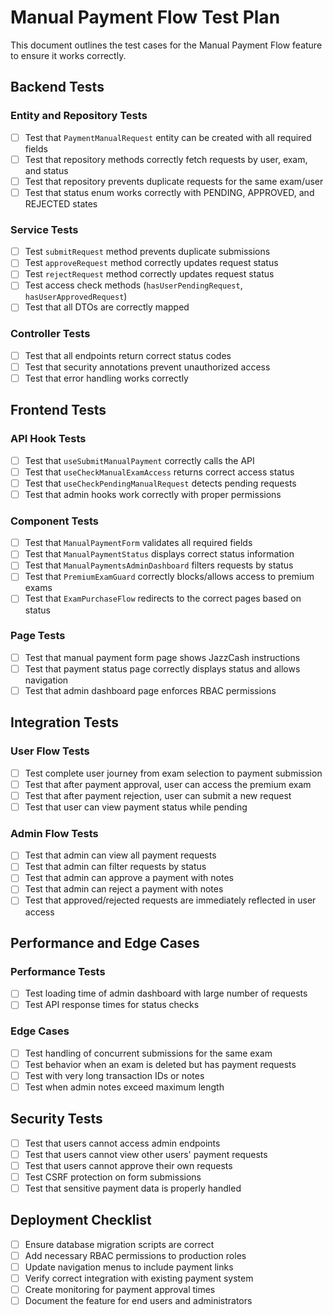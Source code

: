 # Manual Payment Flow Test Plan

This document outlines the test cases for the Manual Payment Flow feature to ensure it works correctly.

## Backend Tests

### Entity and Repository Tests
- [ ] Test that `PaymentManualRequest` entity can be created with all required fields
- [ ] Test that repository methods correctly fetch requests by user, exam, and status
- [ ] Test that repository prevents duplicate requests for the same exam/user
- [ ] Test that status enum works correctly with PENDING, APPROVED, and REJECTED states

### Service Tests
- [ ] Test `submitRequest` method prevents duplicate submissions
- [ ] Test `approveRequest` method correctly updates request status
- [ ] Test `rejectRequest` method correctly updates request status
- [ ] Test access check methods (`hasUserPendingRequest`, `hasUserApprovedRequest`)
- [ ] Test that all DTOs are correctly mapped

### Controller Tests
- [ ] Test that all endpoints return correct status codes
- [ ] Test that security annotations prevent unauthorized access
- [ ] Test that error handling works correctly

## Frontend Tests

### API Hook Tests
- [ ] Test that `useSubmitManualPayment` correctly calls the API
- [ ] Test that `useCheckManualExamAccess` returns correct access status
- [ ] Test that `useCheckPendingManualRequest` detects pending requests
- [ ] Test that admin hooks work correctly with proper permissions

### Component Tests
- [ ] Test that `ManualPaymentForm` validates all required fields
- [ ] Test that `ManualPaymentStatus` displays correct status information
- [ ] Test that `ManualPaymentsAdminDashboard` filters requests by status
- [ ] Test that `PremiumExamGuard` correctly blocks/allows access to premium exams
- [ ] Test that `ExamPurchaseFlow` redirects to the correct pages based on status

### Page Tests
- [ ] Test that manual payment form page shows JazzCash instructions
- [ ] Test that payment status page correctly displays status and allows navigation
- [ ] Test that admin dashboard page enforces RBAC permissions

## Integration Tests

### User Flow Tests
- [ ] Test complete user journey from exam selection to payment submission
- [ ] Test that after payment approval, user can access the premium exam
- [ ] Test that after payment rejection, user can submit a new request
- [ ] Test that user can view payment status while pending

### Admin Flow Tests
- [ ] Test that admin can view all payment requests
- [ ] Test that admin can filter requests by status
- [ ] Test that admin can approve a payment with notes
- [ ] Test that admin can reject a payment with notes
- [ ] Test that approved/rejected requests are immediately reflected in user access

## Performance and Edge Cases

### Performance Tests
- [ ] Test loading time of admin dashboard with large number of requests
- [ ] Test API response times for status checks

### Edge Cases
- [ ] Test handling of concurrent submissions for the same exam
- [ ] Test behavior when an exam is deleted but has payment requests
- [ ] Test with very long transaction IDs or notes
- [ ] Test when admin notes exceed maximum length

## Security Tests

- [ ] Test that users cannot access admin endpoints
- [ ] Test that users cannot view other users' payment requests
- [ ] Test that users cannot approve their own requests
- [ ] Test CSRF protection on form submissions
- [ ] Test that sensitive payment data is properly handled

## Deployment Checklist

- [ ] Ensure database migration scripts are correct
- [ ] Add necessary RBAC permissions to production roles
- [ ] Update navigation menus to include payment links
- [ ] Verify correct integration with existing payment system
- [ ] Create monitoring for payment approval times
- [ ] Document the feature for end users and administrators